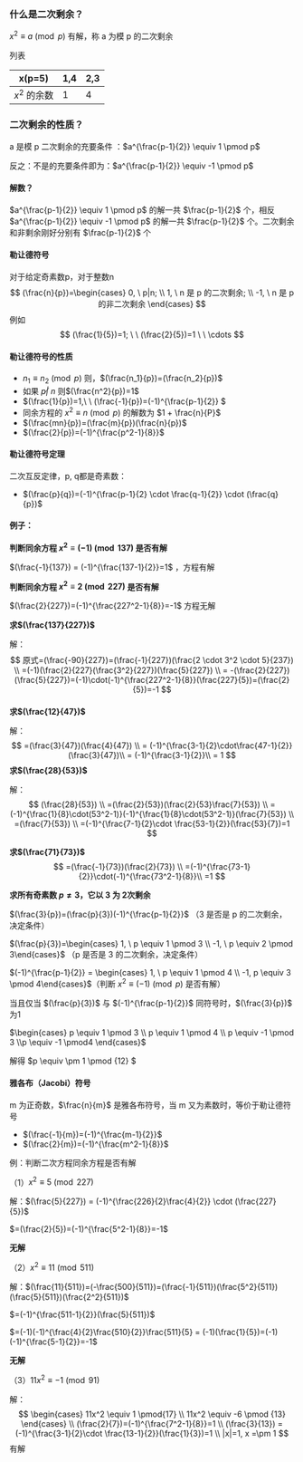 ### 什么是二次剩余？

$x^2 \equiv a \pmod p$ 有解，称 a 为模 p 的二次剩余

列表

| x(p=5)       | 1,4  | 2,3  |
| ------------ | ---- | ---- |
| $x^2$ 的余数 | 1    | 4    |



### 二次剩余的性质？

a 是模 p 二次剩余的充要条件 ：$a^{\frac{p-1}{2}} \equiv 1 \pmod p$ 

反之：不是的充要条件即为：$a^{\frac{p-1}{2}} \equiv -1 \pmod p$ 



#### 解数？

$a^{\frac{p-1}{2}} \equiv 1 \pmod p$  的解一共 $\frac{p-1}{2}$ 个，相反$a^{\frac{p-1}{2}} \equiv -1 \pmod p$ 的解一共 $\frac{p-1}{2}$ 个。二次剩余和非剩余刚好分别有  $\frac{p-1}{2}$ 个 



#### 勒让德符号

对于给定奇素数p，对于整数n
$$
(\frac{n}{p})=\begin{cases}
0, \ p|n; \\
1, \ n 是 p 的二次剩余; \\
-1, \ n 是 p 的非二次剩余
\end{cases}
$$
例如
$$
(\frac{1}{5})=1; \ \  (\frac{2}{5})=1 \ \ \cdots
$$
#### 勒让德符号的性质

- $n_1 \equiv n_2 \pmod p$ 则，$(\frac{n_1}{p})=(\frac{n_2}{p})$
- 如果 $p\not|\  n$ 则$(\frac{n^2}{p})=1$
- $(\frac{1}{p})=1,\ \ (\frac{-1}{p})=(-1)^{\frac{p-1}{2}} $
- 同余方程的 $x^2 \equiv n \pmod p$ 的解数为 $1 + \frac{n}{P}$
- $(\frac{mn}{p})=(\frac{m}{p})(\frac{n}{p})$
- $(\frac{2}{p})=(-1)^{\frac{p^2-1}{8}}$



#### 勒让德符号定理

二次互反定律，p, q都是奇素数：

- $(\frac{p}{q})=(-1)^{\frac{p-1}{2} \cdot \frac{q-1}{2}} \cdot (\frac{q}{p})$

#### 例子：

**判断同余方程 $x^2 \equiv (-1) \pmod {137}$ 是否有解**

$(\frac{-1}{137}) = (-1)^{\frac{137-1}{2}}=1$ ，方程有解



**判断同余方程 $x^2 \equiv 2 \pmod {227}$ 是否有解**

$(\frac{2}{227})=(-1)^{\frac{227^2-1}{8}}=-1$ 方程无解



**求$(\frac{137}{227})$**

解：
$$
原式=(\frac{-90}{227})=(\frac{-1}{227})(\frac{2 \cdot 3^2 \cdot 5}{237}) \\ 
=(-1)(\frac{2}{227}(\frac{3^2}{227})(\frac{5}{227}) \\
= -(\frac{2}{227})(\frac{5}{227})=(-1)\cdot(-1)^{\frac{227^2-1}{8}}(\frac{227}{5})=(\frac{2}{5})=-1
$$


#### 

**求$(\frac{12}{47})$**

解：
$$
=(\frac{3}{47})(\frac{4}{47}) \\
= (-1)^{\frac{3-1}{2}\cdot\frac{47-1}{2}}(\frac{3}{47})\\
= (-1)^{\frac{3-1}{2}}\\
= 1
$$
**求$(\frac{28}{53})$**

解：
$$
(\frac{28}{53}) \\
=(\frac{2}{53})(\frac{2}{53}\frac{7}{53}) \\
=(-1)^{\frac{1}{8}\cdot(53^2-1)}(-1)^{\frac{1}{8}\cdot(53^2-1)}(\frac{7}{53})  \\
=(\frac{7}{53}) \\
=(-1)^{\frac{7-1}{2}\cdot \frac{53-1}{2}}(\frac{53}{7})=1
$$


**求$(\frac{71}{73})$**
$$
=(\frac{-1}{73})(\frac{2}{73}) \\ 
=(-1)^{\frac{73-1}{2}}\cdot(-1)^{\frac{73^2-1}{8}}\\
=1
$$




**求所有奇素数 $p \not =3$，它以 3 为 2次剩余**

$(\frac{3}{p})=(\frac{p}{3})(-1)^{\frac{p-1}{2}}$ （3 是否是 p 的二次剩余，决定条件）

$(\frac{p}{3})=\begin{cases} 1, \ p \equiv 1 \pmod 3 \\ -1, \ p \equiv 2 \pmod 3\end{cases}$ （p 是否是 3 的二次剩余，决定条件）

$(-1)^{\frac{p-1}{2}} = \begin{cases} 1, \ p \equiv 1 \pmod  4 \\ -1, p \equiv 3 \pmod 4\end{cases}$（判断 $x^2 \equiv (-1) \pmod {p}$ 是否有解）

当且仅当 $(\frac{p}{3})$ 与 $(-1)^{\frac{p-1}{2}}$ 同符号时，$(\frac{3}{p})$ 为1

$\begin{cases} p \equiv 1 \pmod 3 \\ p \equiv 1 \pmod 4 \\ p \equiv -1 \pmod 3  \\p \equiv -1 \pmod4 \end{cases}$

解得 $p \equiv \pm  1 \pmod {12} $



#### 雅各布（Jacobi）符号

m 为正奇数，$\frac{n}{m}$ 是雅各布符号，当 m 又为素数时，等价于勒让德符号

-  $(\frac{-1}{m})=(-1)^{\frac{m-1}{2}}$
- $(\frac{2}{m})=(-1)^{\frac{m^2-1}{8}}$



例：判断二次方程同余方程是否有解

（1）$x^2 \equiv 5 \pmod {227}$ 

解：$(\frac{5}{227}) = (-1)^{\frac{226}{2}\frac{4}{2}} \cdot (\frac{227}{5})$

$=(\frac{2}{5})=(-1)^{\frac{5^2-1}{8}}=-1$

**无解**

（2）$x^2 \equiv 11 \pmod {511}$

解：$(\frac{11}{511})=(-\frac{500}{511})=(\frac{-1}{511})(\frac{5^2}{511})(\frac{5}{511})(\frac{2^2}{511})$

$=(-1)^{\frac{511-1}{2}}(\frac{5}{511})$

$=(-1)(-1)^{\frac{4}{2}\frac{510}{2}}\frac{511}{5} = (-1)(\frac{1}{5})=(-1)(-1)^{\frac{5-1}{2}}=-1$

**无解**

（3）$11x^2\equiv-1\pmod {91}$

解：
$$
\begin{cases}
11x^2 \equiv 1 \pmod{17} \\
11x^2 \equiv -6 \pmod {13} 
\end{cases} \\
(\frac{2}{7})=(-1)^{\frac{7^2-1}{8}}=1 \\
(\frac{3}{13}) =(-1)^{\frac{3-1}{2}\cdot \frac{13-1}{2}}(\frac{1}{3})=1 \\
|x|=1, x =\pm 1
$$
有解
